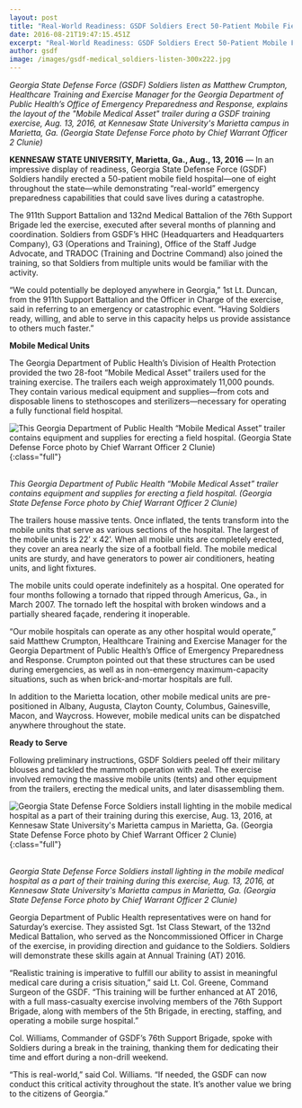 ```yaml
---
layout: post
title: "Real-World Readiness: GSDF Soldiers Erect 50-Patient Mobile Field Hospital"
date: 2016-08-21T19:47:15.451Z
excerpt: "Real-World Readiness: GSDF Soldiers Erect 50-Patient Mobile Field Hospital"
author: gsdf
image: /images/gsdf-medical_soldiers-listen-300x222.jpg
---
```

*Georgia State Defense Force (GSDF) Soldiers listen as Matthew Crumpton, Healthcare Training and Exercise Manager for the Georgia Department of Public Health’s Office of Emergency Preparedness and Response, explains the layout of the "Mobile Medical Asset" trailer during a GSDF training exercise, Aug. 13, 2016, at Kennesaw State University's Marietta campus in Marietta, Ga. (Georgia State Defense Force photo by Chief Warrant Officer 2 Clunie)*

**KENNESAW STATE UNIVERSITY, Marietta, Ga., Aug., 13, 2016** — In an impressive display of readiness, Georgia State Defense Force (GSDF) Soldiers handily erected a 50-patient mobile field hospital—one of eight throughout the state—while demonstrating “real-world” emergency preparedness capabilities that could save lives during a catastrophe.

The 911th Support Battalion and 132nd Medical Battalion of the 76th Support Brigade led the exercise, executed after several months of planning and coordination. Soldiers from GSDF’s HHC (Headquarters and Headquarters Company), G3 (Operations and Training), Office of the Staff Judge Advocate, and TRADOC (Training and Doctrine Command) also joined the training, so that Soldiers from multiple units would be familiar with the activity.

“We could potentially be deployed anywhere in Georgia,” 1st Lt. Duncan, from the 911th Support Battalion and the Officer in Charge of the exercise, said in referring to an emergency or catastrophic event. “Having Soldiers ready, willing, and able to serve in this capacity helps us provide assistance to others much faster.”


**Mobile Medical Units**

The Georgia Department of Public Health’s Division of Health Protection provided the two 28-foot “Mobile Medical Asset” trailers used for the training exercise. The trailers each weigh approximately 11,000 pounds. They contain various medical equipment and supplies—from cots and disposable linens to stethoscopes and sterilizers—necessary for operating a fully functional field hospital.

![This Georgia Department of Public Health “Mobile Medical Asset” trailer contains equipment and supplies for erecting a field hospital.  (Georgia State Defense Force photo by Chief Warrant Officer 2 Clunie)](/images/gsdf-mobile-medical-asset-trailer-f1-300x205.jpg){:class="full"}

\
*This Georgia Department of Public Health “Mobile Medical Asset” trailer contains equipment and supplies for erecting a field hospital. (Georgia State Defense Force photo by Chief Warrant Officer 2 Clunie)*

The trailers house massive tents. Once inflated, the tents transform into the mobile units that serve as various sections of the hospital. The largest of the mobile units is 22’ x 42’. When all mobile units are completely erected, they cover an area nearly the size of a football field. The mobile medical units are sturdy, and have generators to power air conditioners, heating units, and light fixtures.

The mobile units could operate indefinitely as a hospital. One operated for four months following a tornado that ripped through Americus, Ga., in March 2007. The tornado left the hospital with broken windows and a partially sheared façade, rendering it inoperable.

“Our mobile hospitals can operate as any other hospital would operate,” said Matthew Crumpton, Healthcare Training and Exercise Manager for the Georgia Department of Public Health’s Office of Emergency Preparedness and Response. Crumpton pointed out that these structures can be used during emergencies, as well as in non-emergency maximum-capacity situations, such as when brick-and-mortar hospitals are full.

In addition to the Marietta location, other mobile medical units are pre-positioned in Albany, Augusta, Clayton County, Columbus, Gainesville, Macon, and Waycross. However, mobile medical units can be dispatched anywhere throughout the state.

**Ready to Serve**


Following preliminary instructions, GSDF Soldiers peeled off their military blouses and tackled the mammoth operation with zeal. The exercise involved removing the massive mobile units (tents) and other equipment from the trailers, erecting the medical units, and later disassembling them.

![Georgia State Defense Force Soldiers install lighting in the mobile medical hospital as a part of their training during this exercise, Aug. 13, 2016, at Kennesaw State University's Marietta campus in Marietta, Ga. (Georgia State Defense Force photo by Chief Warrant Officer 2 Clunie)](/images/gsdf-medical-installation2-300x240.jpg){:class="full"}

\
*Georgia State Defense Force Soldiers install lighting in the mobile medical hospital as a part of their training during this exercise, Aug. 13, 2016, at Kennesaw State University's Marietta campus in Marietta, Ga. (Georgia State Defense Force photo by Chief Warrant Officer 2 Clunie)*

Georgia Department of Public Health representatives were on hand for Saturday’s exercise. They assisted Sgt. 1st Class Stewart, of the 132nd Medical Battalion, who served as the Noncommissioned Officer in Charge of the exercise, in providing direction and guidance to the Soldiers. Soldiers will demonstrate these skills again at Annual Training (AT) 2016.

“Realistic training is imperative to fulfill our ability to assist in meaningful medical care during a crisis situation,” said Lt. Col. Greene, Command Surgeon of the GSDF. “This training will be further enhanced at AT 2016, with a full mass-casualty exercise involving members of the 76th Support Brigade, along with members of the 5th Brigade, in erecting, staffing, and operating a mobile surge hospital.”

Col. Williams, Commander of GSDF’s 76th Support Brigade, spoke with Soldiers during a break in the training, thanking them for dedicating their time and effort during a non-drill weekend.

“This is real-world,” said Col. Williams. “If needed, the GSDF can now conduct this critical activity throughout the state. It’s another value we bring to the citizens of Georgia.”